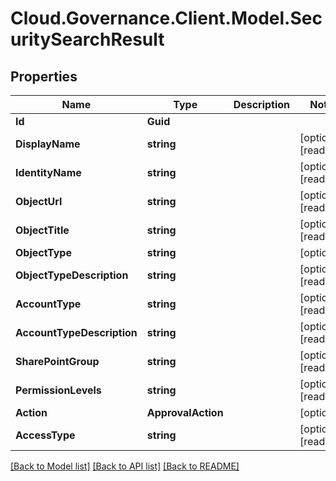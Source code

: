 # Cloud.Governance.Client.Model.SecuritySearchResult
## Properties

Name | Type | Description | Notes
------------ | ------------- | ------------- | -------------
**Id** | **Guid** |  | 
**DisplayName** | **string** |  | [optional] [readonly] 
**IdentityName** | **string** |  | [optional] [readonly] 
**ObjectUrl** | **string** |  | [optional] [readonly] 
**ObjectTitle** | **string** |  | [optional] [readonly] 
**ObjectType** | **string** |  | [optional] 
**ObjectTypeDescription** | **string** |  | [optional] [readonly] 
**AccountType** | **string** |  | [optional] [readonly] 
**AccountTypeDescription** | **string** |  | [optional] [readonly] 
**SharePointGroup** | **string** |  | [optional] [readonly] 
**PermissionLevels** | **string** |  | [optional] [readonly] 
**Action** | **ApprovalAction** |  | [optional] 
**AccessType** | **string** |  | [optional] [readonly] 

[[Back to Model list]](../README.md#documentation-for-models) [[Back to API list]](../README.md#documentation-for-api-endpoints) [[Back to README]](../README.md)

